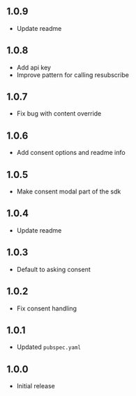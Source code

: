 ## 1.0.9

- Update readme

## 1.0.8

- Add api key
- Improve pattern for calling resubscribe

## 1.0.7

- Fix bug with content override

## 1.0.6

- Add consent options and readme info

## 1.0.5

- Make consent modal part of the sdk

## 1.0.4

- Update readme

## 1.0.3

- Default to asking consent

## 1.0.2

- Fix consent handling

## 1.0.1

- Updated `pubspec.yaml`

## 1.0.0

- Initial release